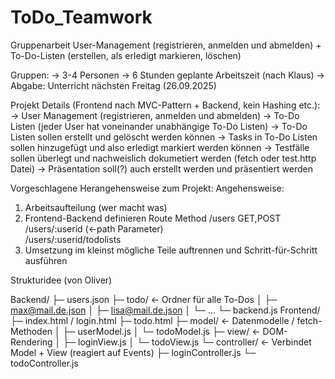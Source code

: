 # ToDo_Teamwork
Gruppenarbeit User-Management (registrieren, anmelden und abmelden) + To-Do-Listen (erstellen, als erledigt markieren, löschen)

Gruppen:
-> 3-4 Personen
-> 6 Stunden geplante Arbeitszeit (nach Klaus)
-> Abgabe: Unterricht nächsten Freitag (26.09.2025)

Projekt Details (Frontend nach MVC-Pattern + Backend, kein Hashing etc.):
-> User Management (registrieren, anmelden und abmelden)
-> To-Do Listen (jeder User hat voneinander unabhängige To-Do Listen)
	-> To-Do Listen sollen erstellt und gelöscht werden können
 		-> Tasks in To-Do Listen sollen hinzugefügt und also erledigt markiert werden können
-> Testfälle sollen überlegt und nachweislich dokumetiert werden (fetch oder test.http Datei)
-> Präsentation soll(?) auch erstellt werden und präsentiert werden

Vorgeschlagene Herangehensweise zum Projekt:
Angehensweise:
1. Arbeitsaufteilung (wer macht was)
2. Frontend-Backend definieren			Route					Method
										/users					GET,POST
										/users/:userid (<-path Parameter)			
										/users/:userid/todolists
3. Umsetzung im kleinst mögliche Teile auftrennen und Schritt-für-Schritt ausführen




Strukturidee (von Oliver)

Backend/
 ├─ users.json
 ├─ todo/             ← Ordner für alle To-Dos
 │   ├─ max@mail.de.json
 │   ├─ lisa@mail.de.json
 │   └─ ...
 └─ backend.js
Frontend/
 ├─ index.html / login.html
 ├─ todo.html
 ├─ model/         ← Datenmodelle / fetch-Methoden
 │    ├─ userModel.js
 │    └─ todoModel.js
 ├─ view/          ← DOM-Rendering
 │    ├─ loginView.js
 │    └─ todoView.js
 └─ controller/    ← Verbindet Model + View	(reagiert auf Events)
      ├─ loginController.js
      └─ todoController.js
